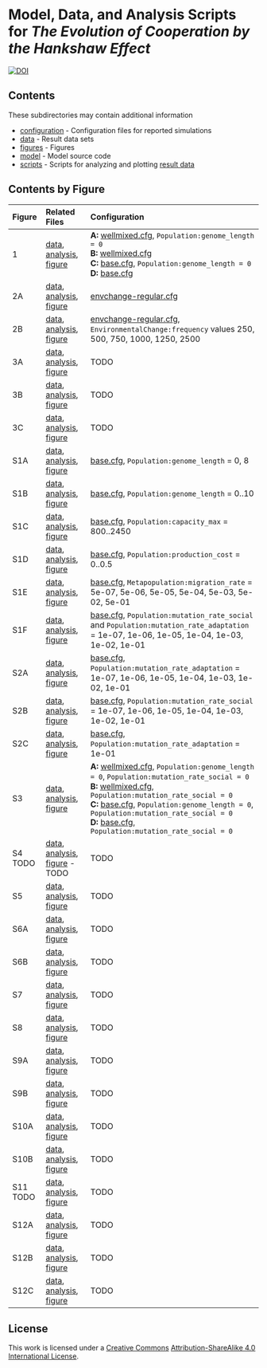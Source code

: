# Model, Data, and Analysis Scripts for *The Evolution of Cooperation by the Hankshaw Effect*

[![DOI](https://zenodo.org/badge/doi/10.5281/zenodo.17423.svg)](http://dx.doi.org/10.5281/zenodo.17423)


## Contents

These subdirectories may contain additional information

* [configuration](configuration) - Configuration files for reported simulations
* [data](data) - Result data sets
* [figures](figures) - Figures
* [model](model) - Model source code
* [scripts](scripts) - Scripts for analyzing and plotting [result data](data)


## Contents by Figure

| Figure  | Related Files  | Configuration |
|:--------|:---------------|:--------------|
| 1       | [data](data/lsweep.csv.bz2), [analysis](scripts/figure1.R), [figure](figures/Figure1.png) | **A:** [wellmixed.cfg](configuration/wellmixed.cfg), `Population:genome_length = 0`<br>**B:** [wellmixed.cfg](configuration/wellmixed.cfg)<br>**C:** [base.cfg](configuration/base.cfg), `Population:genome_length = 0`<br>**D:** [base.cfg](configuration/base.cfg) |
| 2A      | [data](data/envchange-regular.csv.bz2), [analysis](scripts/plot-envchange-regular.R), [figure](figures/envchange-regular-rep.png) | [envchange-regular.cfg](configurations/envchange-regular.cfg) |
| 2B      | [data](data/envchange-regular.csv.bz2), [analysis](scripts/plot-envchange-regular.R), [figure](figures/envchange-regular-all.png) | [envchange-regular.cfg](configurations/envchange-regular.cfg), `EnvironmentalChange:frequency` values 250, 500, 750, 1000, 1250, 2500 |
| 3A      | [data](data/envchange-control.csv.bz2), [analysis](scripts/plot-envchange-control.R), [figure](figures/envchange-control.png) | TODO |
| 3B      | [data](data/envchange-exponential-cooppct.csv.bz2), [analysis](scripts/plot-envchange-exponential.R), [figure](figures/envchange-exponential-sample.png) | TODO |
| 3C      | [data](data/envchange-exponential-cooppct.csv.bz2), [analysis](scripts/plot-envchange-exponential.R), [figure](figures/envchange-exponential-all.png) | TODO | 
| S1A    | [data](data/lsweep.csv.bz2), [analysis](scripts/plot-genomelengthsweep.R), [figure](figures/genomelengthsweep-sample.png) | [base.cfg](configuration/base.cfg), `Population:genome_length` = 0, 8 |
| S1B    | [data](data/lsweep.csv.bz2), [analysis](scripts/plot-genomelengthsweep.R), [figure](figures/genomelengthsweep-integral.png) | [base.cfg](configuration/base.cfg), `Population:genome_length` = 0..10 |
| S1C    | [data](data/bsweep.csv.bz2), [analysis](scripts/scripts/plot-benefitsweep.R), [figure](figures/benefitsweep-integral.png) | [base.cfg](configuration/base.cfg), `Population:capacity_max` = 800..2450 |
| S1D    | [data](data/csweep.csv.bz2), [analysis](scripts/plot-costsweep-integral.R), [figure](figures/costsweep-integral.png) | [base.cfg](configuration/base.cfg), `Population:production_cost` = 0..0.5 |
| S1E    | [data](data/migrationsweep.csv.bz2), [analysis](scripts/plot-migrationsweep.R), [figure](figures/migrationsweep-integral.png) | [base.cfg](configuration/base.cfg), `Metapopulation:migration_rate` = 5e-07, 5e-06, 5e-05, 5e-04, 5e-03, 5e-02, 5e-01 |
| S1F    | [data](data/mutationsweep.csv.bz2), [analysis](scripts/plot-mutationsweep.R), [figure](figures/mutationsweep-integral.png) | [base.cfg](configuration/base.cfg), `Population:mutation_rate_social` and `Population:mutation_rate_adaptation` = 1e-07, 1e-06, 1e-05, 1e-04, 1e-03, 1e-02, 1e-01 |
| S2A    | [data](data/mutationsweep-adaptive.csv.bz2), [analysis](scripts/plot-mutationsweep-adaptive.R), [figure](figures/mutationsweep-adaptive.png) | [base.cfg](configuration/base.cfg), `Population:mutation_rate_adaptation` = 1e-07, 1e-06, 1e-05, 1e-04, 1e-03, 1e-02, 1e-01 |
| S2B    | [data](data/mutationsweep-adaptive.csv.bz2), [analysis](scripts/plot-mutationsweep-cooperation.R), [figure](figures/mutationsweep-cooperation.png) | [base.cfg](configuration/base.cfg), `Population:mutation_rate_social` = 1e-07, 1e-06, 1e-05, 1e-04, 1e-03, 1e-02, 1e-01 |
| S2C    | [data](data/mutationsweep-adaptive.csv.bz2), [analysis](scripts/plot-mutationsweep-cooperation.R), [figure](figures/mutationsweep-cooperation-mumax.png) | [base.cfg](configuration/base.cfg), `Population:mutation_rate_adaptation` = 1e-01 |
| S3     | [data](data/nosocialmu.csv.bz2), [analysis](scripts/plot-nosocialmu.R), [figure](figures/nosocialmu.png) | **A:** [wellmixed.cfg](configuration/wellmixed.cfg), `Population:genome_length = 0`, `Population:mutation_rate_social = 0`<br>**B:** [wellmixed.cfg](configuration/wellmixed.cfg), `Population:mutation_rate_social = 0`<br>**C:** [base.cfg](configuration/base.cfg), `Population:genome_length = 0`, `Population:mutation_rate_social = 0`<br>**D:** [base.cfg](configuration/base.cfg), `Population:mutation_rate_social = 0` |
| S4 TODO | [data](data/TODO), [analysis](scripts/TODO), [figure](figures/TODO)  - TODO | TODO |
| S5     | [data](data/envchange-exponential-strength-cooppct.csv.bz2), [analysis](scripts/plot-envchange-exponential-strength.R), [figure](figures/envchange-exponential-strength-integral.png) | TODO |
| S6A    | [data](data/thinnothin.csv.bz2), [analysis](scripts/plot-thinnothin.R), [figure](figures/thinnothin.png) | TODO |
| S6B    | [data](data/thinnothin.csv.bz2), [analysis](scripts/plot-thinnothin.R), [figure](figures/thinnothin-integral.png) | TODO |
| S7     | [data](data/migration-topology.csv.bz2), [analysis](scripts/plot-migration-topology.R), [figure](figures/migration-topology.png) | TODO |
| S8     | [data](data/viability-selection.csv.bz2), [analysis](scripts/plot-viability-selection.R), [figure](figures/viability-selection.png) | TODO |
| S9A    | [data](data/benefitgamma.csv.bz2), [analysis](scripts/plot-benefitgamma.R), [figure](figures/benefitgamma-gamma.png) | TODO |
| S9B    | [data](data/benefitgamma.csv.bz2), [analysis](scripts/plot-benefitgamma.R), [figure](figures/benefitgamma-integral.png) | TODO |
| S10A   | [data](data/fitnessgamma.csv.bz2), [analysis](scripts/plot-fitnessgamma.R), [figure](figures/fitnessgamma-gamma.png) | TODO |
| S10B   | [data](data/fitnessgamma.csv.bz2), [analysis](scripts/plot-fitnessgamma.R), [figure](figures/fitnessgamma-integral.png) | TODO |
| S11 TODO   | [data](data/TODO), [analysis](scripts/TODO), [figure](figures/TODO) | TODO |
| S12A   | [data](data/spite-dilution.csv.bz2), [analysis](scripts/plot-spite-dilution.R]), [figure](figures/spite-avg-proportion.png) | TODO |
| S12B   | [data](data/spite-dilution.csv.bz2), [analysis](scripts/plot-spite-dilution.R]), [figure](figures/spite-dilution.png) | TODO |
| S12C   | [data](data/spite-envchange.csv.bz2), [analysis](scripts/plot-spite-envchange.R), [figure](figures/spite-envchange-sample.png) | TODO |


## License

This work is licensed under a [Creative Commons](http://creativecommons.org) [Attribution-ShareAlike 4.0 International License](http://creativecommons.org/licenses/by-sa/4.0/).

